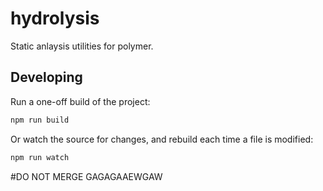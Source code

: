 # hydrolysis

Static anlaysis utilities for polymer.

## Developing

Run a one-off build of the project:

```sh
npm run build
```

Or watch the source for changes, and rebuild each time a file is modified:

```sh
npm run watch
```

#DO NOT MERGE
GAGAGAAEWGAW

